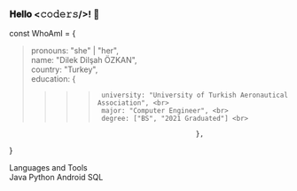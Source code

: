 ### 𝐇𝐞𝐥𝐥𝐨 <𝚌𝚘𝚍𝚎𝚛𝚜/>! 👋

<!--
**dilekdilsahozkan/dilekdilsahozkan** is a ✨ _special_ ✨ repository because its `README.md` (this file) appears on your GitHub profile.

Here are some ideas to get you started:

- 🔭 I’m currently working on ...
- 🌱 I’m currently learning ...
- 👯 I’m looking to collaborate on ...
- 🤔 I’m looking for help with ...
- 💬 Ask me about ...
- 📫 How to reach me: ...
- 😄 Pronouns: ...
- ⚡ Fun fact: ...
-->

const WhoAmI = { <br>
  >pronouns: "she" | "her", <br>
  >name: "Dilek Dilşah ÖZKAN", <br>
  >country: "Turkey", <br>
  >education: { <br>
  >> > >      university: "University of Turkish Aeronautical Association", <br>
  >> > >      major: "Computer Engineer", <br>
  >> > >      degree: ["BS", "2021 Graduated"] <br>
  
                                                   }, 
} <br>

Languages and Tools <br>
Java Python Android SQL

